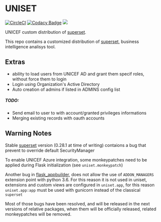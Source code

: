 UNISET
======

[![CircleCI](https://circleci.com/gh/unicef/uniset.svg?style=svg)](https://circleci.com/gh/unicef/uniset)
[![Codacy Badge](https://api.codacy.com/project/badge/Grade/e302b4b24d7b473a8b34a9a7d27d2a92)](https://www.codacy.com?utm_source=github.com&amp;utm_medium=referral&amp;utm_content=unicef/uniset&amp;utm_campaign=Badge_Grade)
[![](https://images.microbadger.com/badges/version/unicef/uniset.svg)](https://microbadger.com/images/unicef/uniset)

UNICEF custom distribution of [superset].

This repo contains a customized distribution of [superset], business intelligence analisys tool.

Extras
------

- ability to load users from UNICEF AD and grant them specif roles, without force them to login
- Login using Organization's Active Directory
- Auto creation of admins if listed in ADMINS config list 


##### TODO:

- Send email to user to with account/granted privileges informations
- Merging existing records with oauth accounts 


Warning Notes
-------------

Stable [superset] version (0.28.1 at time of writing) contaions a bug that prevent
to override default SecurityManager

To enable UNICEF Azure integration, some monkeypatches need to be applied during 
Flask initialization (see `uniset.monkeypatch`)

Another bug in [flask_appbuilder], does not allow the use of `ADDON_MANAGERS`
extension point with python 3.6. For this reason it is not used in uniset,
extensions and custom views are configured in `uniset.app`, for this reason `uniset.app:app`
must be used with gunicorn instead of the classical `superset`

Most of those bugs have been resolved, and will be released in the next versions of relative packages,
when them will be officially released, related monkeypatches will be removed.

[superset]:https://superset.incubator.apache.org/
[flask_appbuilder]:https://secure.travis-ci.org/bitcaster-io/bitcaster.png?branch=develop
